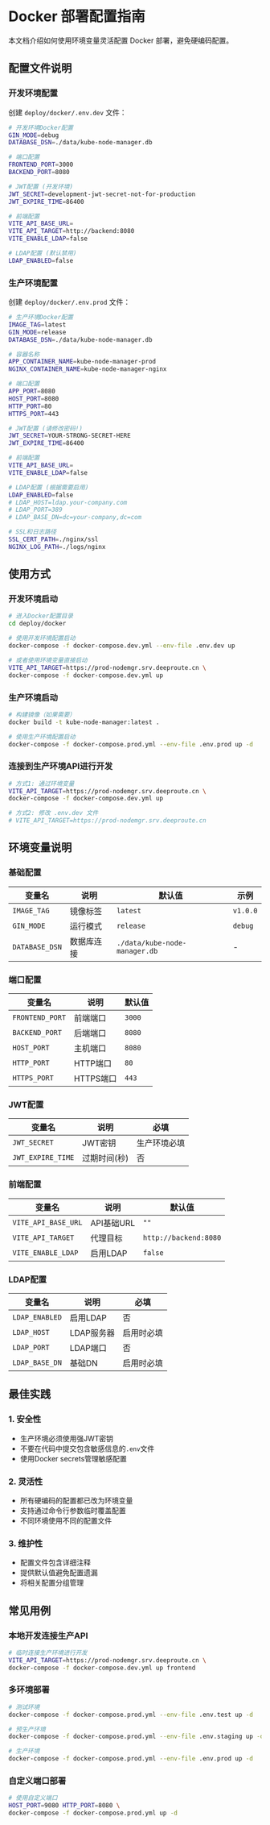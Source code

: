 # Docker 部署配置指南

本文档介绍如何使用环境变量灵活配置 Docker 部署，避免硬编码配置。

## 配置文件说明

### 开发环境配置

创建 `deploy/docker/.env.dev` 文件：

```bash
# 开发环境Docker配置
GIN_MODE=debug
DATABASE_DSN=./data/kube-node-manager.db

# 端口配置 
FRONTEND_PORT=3000
BACKEND_PORT=8080

# JWT配置 (开发环境)
JWT_SECRET=development-jwt-secret-not-for-production
JWT_EXPIRE_TIME=86400

# 前端配置
VITE_API_BASE_URL=
VITE_API_TARGET=http://backend:8080
VITE_ENABLE_LDAP=false

# LDAP配置 (默认禁用)
LDAP_ENABLED=false
```

### 生产环境配置

创建 `deploy/docker/.env.prod` 文件：

```bash
# 生产环境Docker配置
IMAGE_TAG=latest
GIN_MODE=release
DATABASE_DSN=./data/kube-node-manager.db

# 容器名称
APP_CONTAINER_NAME=kube-node-manager-prod
NGINX_CONTAINER_NAME=kube-node-manager-nginx

# 端口配置
APP_PORT=8080
HOST_PORT=8080
HTTP_PORT=80
HTTPS_PORT=443

# JWT配置 (请修改密码!)
JWT_SECRET=YOUR-STRONG-SECRET-HERE
JWT_EXPIRE_TIME=86400

# 前端配置
VITE_API_BASE_URL=
VITE_ENABLE_LDAP=false

# LDAP配置 (根据需要启用)
LDAP_ENABLED=false
# LDAP_HOST=ldap.your-company.com
# LDAP_PORT=389
# LDAP_BASE_DN=dc=your-company,dc=com

# SSL和日志路径
SSL_CERT_PATH=./nginx/ssl
NGINX_LOG_PATH=./logs/nginx
```

## 使用方式

### 开发环境启动

```bash
# 进入Docker配置目录
cd deploy/docker

# 使用开发环境配置启动
docker-compose -f docker-compose.dev.yml --env-file .env.dev up

# 或者使用环境变量直接启动
VITE_API_TARGET=https://prod-nodemgr.srv.deeproute.cn \
docker-compose -f docker-compose.dev.yml up
```

### 生产环境启动

```bash
# 构建镜像（如果需要）
docker build -t kube-node-manager:latest .

# 使用生产环境配置启动
docker-compose -f docker-compose.prod.yml --env-file .env.prod up -d
```

### 连接到生产环境API进行开发

```bash
# 方式1: 通过环境变量
VITE_API_TARGET=https://prod-nodemgr.srv.deeproute.cn \
docker-compose -f docker-compose.dev.yml up

# 方式2: 修改 .env.dev 文件
# VITE_API_TARGET=https://prod-nodemgr.srv.deeproute.cn
```

## 环境变量说明

### 基础配置

| 变量名 | 说明 | 默认值 | 示例 |
|--------|------|--------|------|
| `IMAGE_TAG` | 镜像标签 | `latest` | `v1.0.0` |
| `GIN_MODE` | 运行模式 | `release` | `debug` |
| `DATABASE_DSN` | 数据库连接 | `./data/kube-node-manager.db` | - |

### 端口配置

| 变量名 | 说明 | 默认值 |
|--------|------|--------|
| `FRONTEND_PORT` | 前端端口 | `3000` |
| `BACKEND_PORT` | 后端端口 | `8080` |
| `HOST_PORT` | 主机端口 | `8080` |
| `HTTP_PORT` | HTTP端口 | `80` |
| `HTTPS_PORT` | HTTPS端口 | `443` |

### JWT配置

| 变量名 | 说明 | 必填 |
|--------|------|------|
| `JWT_SECRET` | JWT密钥 | 生产环境必填 |
| `JWT_EXPIRE_TIME` | 过期时间(秒) | 否 |

### 前端配置

| 变量名 | 说明 | 默认值 |
|--------|------|--------|
| `VITE_API_BASE_URL` | API基础URL | `""` |
| `VITE_API_TARGET` | 代理目标 | `http://backend:8080` |
| `VITE_ENABLE_LDAP` | 启用LDAP | `false` |

### LDAP配置

| 变量名 | 说明 | 必填 |
|--------|------|------|
| `LDAP_ENABLED` | 启用LDAP | 否 |
| `LDAP_HOST` | LDAP服务器 | 启用时必填 |
| `LDAP_PORT` | LDAP端口 | 否 |
| `LDAP_BASE_DN` | 基础DN | 启用时必填 |

## 最佳实践

### 1. 安全性

- 生产环境必须使用强JWT密钥
- 不要在代码中提交包含敏感信息的`.env`文件
- 使用Docker secrets管理敏感配置

### 2. 灵活性

- 所有硬编码的配置都已改为环境变量
- 支持通过命令行参数临时覆盖配置
- 不同环境使用不同的配置文件

### 3. 维护性

- 配置文件包含详细注释
- 提供默认值避免配置遗漏
- 将相关配置分组管理

## 常见用例

### 本地开发连接生产API

```bash
# 临时连接生产环境进行开发
VITE_API_TARGET=https://prod-nodemgr.srv.deeproute.cn \
docker-compose -f docker-compose.dev.yml up frontend
```

### 多环境部署

```bash
# 测试环境
docker-compose -f docker-compose.prod.yml --env-file .env.test up -d

# 预生产环境  
docker-compose -f docker-compose.prod.yml --env-file .env.staging up -d

# 生产环境
docker-compose -f docker-compose.prod.yml --env-file .env.prod up -d
```

### 自定义端口部署

```bash
# 使用自定义端口
HOST_PORT=9080 HTTP_PORT=8080 \
docker-compose -f docker-compose.prod.yml up -d
```
